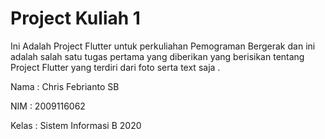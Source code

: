# Project Kuliah 1

Ini Adalah Project Flutter untuk perkuliahan Pemograman Bergerak dan ini adalah salah satu tugas pertama yang diberikan yang berisikan tentang Project Flutter yang terdiri dari foto serta text saja .

Nama : Chris Febrianto SB

NIM : 2009116062

Kelas : Sistem Informasi B 2020
